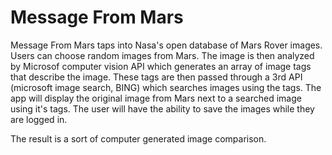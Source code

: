 <!-- # MeteorBuddy

MeteorBuddy is an interactive search tool to locate meteorite landings near you! A guest user can enter their location and meteor buddy will show a map of nearby landings. The user can also filter their search by specifying the size and date range of the landing. MeteorBuddy will also render pictures and descriptions of comparable real world examples of the meteorite, i.e. if the meteorite was 10lbs, meteor buddy will show a 10 lb bowling ball. 

MeteorBuddy has 2 models: Users can login, search and save search. Guests can search, but not save their searches.

## Installation

Technologies Used: 

API: Data.Nasa.gov: https://data.nasa.gov/resource/y77d-th95.json
GoogleMaps

React.js, Express.js

![alt text](https://wireframe.cc/W45QBi) -->

# Message From Mars

Message From Mars taps into Nasa's open database of Mars Rover images. Users can choose random images from Mars. The image is then analyzed by Microsof computer vision API which generates an array of image tags that describe the image. These tags are then passed through a 3rd API (microsoft image search, BING) which searches images using the tags. The app will display the original image from Mars next to a searched image using it's tags. The user will have the ability to save the images while they are logged in. 

The result is a sort of computer generated image comparison. 
